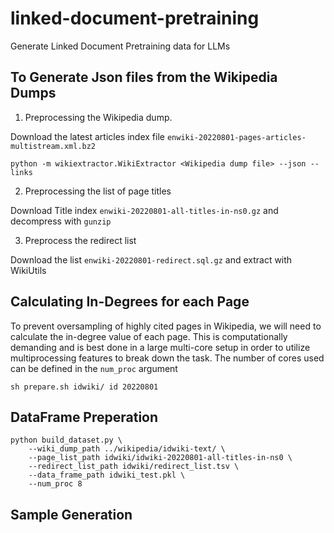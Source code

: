 # linked-document-pretraining
Generate Linked Document Pretraining data for LLMs

## To Generate Json files from the Wikipedia Dumps

1. Preprocessing the Wikipedia dump.

Download the latest articles index file `enwiki-20220801-pages-articles-multistream.xml.bz2`

`python -m wikiextractor.WikiExtractor <Wikipedia dump file> --json --links`

2. Preprocessing the list of page titles

Download Title index `enwiki-20220801-all-titles-in-ns0.gz` and decompress with `gunzip`

3. Preprocess the redirect list

Download the list `enwiki-20220801-redirect.sql.gz` and extract with WikiUtils


## Calculating In-Degrees for each Page

To prevent oversampling of highly cited pages in Wikipedia, we will need to calculate the in-degree value of each page. This is computationally demanding and is best done in a large multi-core setup in order to utilize multiprocessing features to break down the task. The number of cores used can be defined in the `num_proc` argument

```
sh prepare.sh idwiki/ id 20220801
```

## DataFrame Preperation

```
python build_dataset.py \
    --wiki_dump_path ../wikipedia/idwiki-text/ \
    --page_list_path idwiki/idwiki-20220801-all-titles-in-ns0 \
    --redirect_list_path idwiki/redirect_list.tsv \
    --data_frame_path idwiki_test.pkl \
    --num_proc 8
```

## Sample Generation